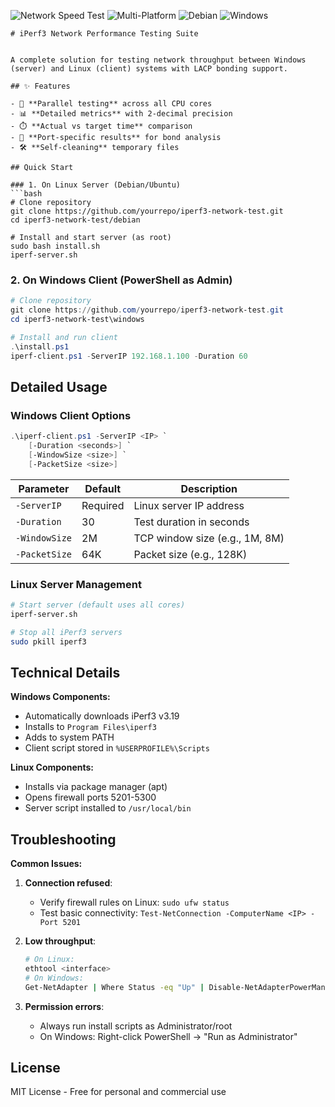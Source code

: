 ![Network Speed Test](https://img.shields.io/badge/network-testing-blue?style=for-the-badge)
![Multi-Platform](https://img.shields.io/badge/platform-Windows%20%7C%20Linux-lightgrey?style=for-the-badge)
![Debian](https://img.shields.io/badge/Debian-A81D33?style=for-the-badge&logo=debian&logoColor=white)
![Windows](https://img.shields.io/badge/Windows-0078D6?style=for-the-badge&logo=windows&logoColor=white)

```
# iPerf3 Network Performance Testing Suite


A complete solution for testing network throughput between Windows (server) and Linux (client) systems with LACP bonding support.

## ✨ Features

- 🚀 **Parallel testing** across all CPU cores  
- 📊 **Detailed metrics** with 2-decimal precision  
- ⏱️ **Actual vs target time** comparison  
- 🔗 **Port-specific results** for bond analysis  
- 🛠️ **Self-cleaning** temporary files  

## Quick Start

### 1. On Linux Server (Debian/Ubuntu)
```bash
# Clone repository
git clone https://github.com/yourrepo/iperf3-network-test.git
cd iperf3-network-test/debian

# Install and start server (as root)
sudo bash install.sh
iperf-server.sh
```

### 2. On Windows Client (PowerShell as Admin)
```powershell
# Clone repository
git clone https://github.com/yourrepo/iperf3-network-test.git
cd iperf3-network-test\windows

# Install and run client
.\install.ps1
iperf-client.ps1 -ServerIP 192.168.1.100 -Duration 60
```

## Detailed Usage

### Windows Client Options
```powershell
.\iperf-client.ps1 -ServerIP <IP> `
    [-Duration <seconds>] `
    [-WindowSize <size>] `
    [-PacketSize <size>]
```

| Parameter       | Default | Description                  |
|-----------------|---------|------------------------------|
| `-ServerIP`     | Required| Linux server IP address       |
| `-Duration`     | 30      | Test duration in seconds      |
| `-WindowSize`   | 2M      | TCP window size (e.g., 1M, 8M)|
| `-PacketSize`   | 64K     | Packet size (e.g., 128K)      |

### Linux Server Management
```bash
# Start server (default uses all cores)
iperf-server.sh

# Stop all iPerf3 servers
sudo pkill iperf3
```

## Technical Details

**Windows Components:**
- Automatically downloads iPerf3 v3.19
- Installs to `Program Files\iperf3`
- Adds to system PATH
- Client script stored in `%USERPROFILE%\Scripts`

**Linux Components:**
- Installs via package manager (apt)
- Opens firewall ports 5201-5300
- Server script installed to `/usr/local/bin`

## Troubleshooting

**Common Issues:**
1. **Connection refused**:
   - Verify firewall rules on Linux: `sudo ufw status`
   - Test basic connectivity: `Test-NetConnection -ComputerName <IP> -Port 5201`

2. **Low throughput**:
   ```bash
   # On Linux:
   ethtool <interface>
   # On Windows:
   Get-NetAdapter | Where Status -eq "Up" | Disable-NetAdapterPowerManagement
   ```

3. **Permission errors**:
   - Always run install scripts as Administrator/root
   - On Windows: Right-click PowerShell → "Run as Administrator"

## License

MIT License - Free for personal and commercial use


